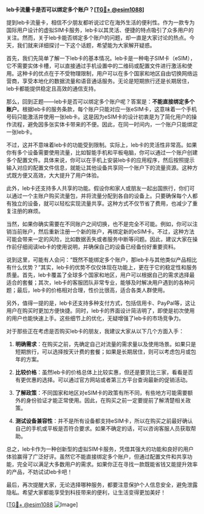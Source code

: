 **leb卡流量卡是否可以绑定多个账户？[[TG💪+ @esim1088](https://t.me/s/esim1088)]**

提到leb卡流量卡，相信不少朋友都听说过它在海外生活的便利性。作为一款专为国际用户设计的虚拟SIM卡服务，leb卡以其灵活、便捷的特点吸引了众多用户的关注。然而，关于leb卡能否绑定多个账户的问题，却一直是大家讨论的热点。今天，我们就来详细探讨一下这个话题，希望能为大家解开疑惑。

首先，我们先简单了解一下leb卡的基本情况。leb卡是一种电子SIM卡（eSIM），它不需要实体卡槽，可以直接通过手机设置中的二维码或配置文件进行激活和使用。这种卡的优点在于不受物理限制，用户可以在多个国家和地区自由切换网络运营商，享受本地化的数据流量和语音通话服务。无论是短期旅行还是长期居住，leb卡都能提供稳定且高效的通信支持。

那么，回到正题——leb卡是否可以绑定多个账户呢？答案是：**不能直接绑定多个账户**。根据leb卡的服务条款，每个账户只能对应一张eSIM卡，这意味着一个手机号码只能激活并使用一张leb卡。这是因为eSIM卡的设计初衷是为了简化用户的操作流程，避免因多张实体卡带来的不便。因此，在同一时间内，一个账户只能绑定一张leb卡。

不过，这并不意味着leb卡的功能受到限制。实际上，leb卡的灵活性非常高。如果你有多个设备需要使用流量，比如智能手机和平板电脑，你可以通过一个账户创建多个配置文件。具体来说，你可以在手机上安装leb卡的应用程序，然后按照提示输入对应的配置文件信息，就能让其他设备共享同一个账户下的流量资源。这种方式既方便又高效，大大提升了用户体验。

此外，leb卡还支持多人共享的功能。假设你和家人或朋友一起出国旅行，你们可以通过一个主账户购买流量包，并将流量分配到各自的设备上。只要确保每个人都有独立的设备，就可以轻松实现流量共享。这种方式不仅节省了费用，也减少了重复注册的麻烦。

当然，如果你确实需要在不同账户之间切换，也不是完全不可能。例如，你可以注销当前账户，然后重新注册一个新的账户，再绑定新的eSIM卡。不过，这种方法可能会带来一定的风险，比如数据丢失或者服务中断等问题。因此，建议大家在操作前仔细阅读leb卡的使用说明，并确保自己的设备已经备份好重要资料。

说到这里，可能有人会问：“既然不能绑定多个账户，那leb卡与其他类似产品相比有什么优势？”其实，leb卡的优势不仅仅体现在功能上，更在于它的稳定性和服务质量。首先，leb卡覆盖了全球多个国家和地区，用户可以根据自己的需求选择最适合的套餐；其次，leb卡的客服团队非常专业，能够及时解决用户遇到的各种问题；最后，leb卡的价格相对合理，性价比很高，适合各类人群使用。

另外，值得一提的是，leb卡还支持多种支付方式，包括信用卡、PayPal等，这让用户在购买时更加方便快捷。同时，leb卡的界面设计简洁明了，即使是初次使用的用户也能快速上手。这些细节上的优化，无疑增强了leb卡的市场竞争力。

对于那些正在考虑是否购买leb卡的朋友，我建议大家从以下几个方面入手：

1. **明确需求**：在购买之前，先确定自己对流量的需求量以及使用场景。如果只是短期旅行，可以选择按天计费的套餐；如果是长期居住，则可以考虑包月或包年的方案。
   
2. **比较价格**：虽然leb卡的价格总体上比较实惠，但还是要货比三家，看看是否有更优惠的选择。可以通过官方网站或者第三方平台查询最新的促销活动。

3. **了解政策**：不同国家和地区对eSIM卡的政策有所不同，有些地方可能需要额外的身份验证才能正常使用。因此，在购买之前一定要提前了解清楚相关政策。

4. **测试设备兼容性**：并不是所有设备都支持eSIM卡，所以在购买之前最好确认自己的手机或平板是否符合要求。如果不确定的话，可以咨询客服人员获取帮助。

总之，leb卡作为一种创新型的虚拟SIM卡服务，凭借其强大的功能和良好的用户体验赢得了广泛好评。虽然它不能直接绑定多个账户，但通过配置文件和共享功能，完全可以满足大多数用户的需求。如果你正在寻找一款既能省钱又能提升效率的产品，不妨试试leb卡吧！

最后，再次提醒大家，无论选择哪种服务，都要注意保护个人信息安全，避免泄露隐私。希望大家都能享受到科技带来的便利，让生活变得更加美好！

[[TG💪+ @esim1088](https://t.me/s/esim1088) ![Image](https://i.postimg.cc/4NQfJmqS/Snipaste-2025-05-13-00-14-12.png)]